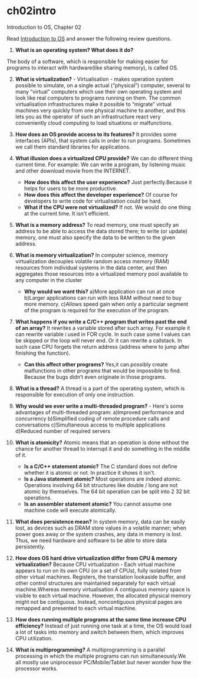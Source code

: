 ﻿# ch02intro
Introduction to OS, Chapter 02

Read [Introduction to OS](http://pages.cs.wisc.edu/~remzi/OSTEP/intro.pdf) and answer the following review questions.

1. **What is an operating system? What does it do?** 

The body of a software, which is responsible for making easier for programs to interact with hardware(like sharing memory), is called OS.

2. **What is virtualization?** - Virtualisation -  makes operation system possible
to simulate, on a single actual (“physical”) computer, several to many “virtual”
computers which use their own operating system and look like real computers to
programs running on them. The common virtualisation infrastructures make it possible to
“migrate” virtual machines very quickly from one physical machine to another,
and this lets you as the operator of such an infrastructure react very conveniently
cloud computing to load situations or malfunctions.

3. **How does an OS provide access to its features?** It provides some interfaces (APIs), that system calls in order to run programs. Sometimes we call them standard libraries for applications.
4. **What illusion does a virtualized CPU provide?** We can do different thing current time. For example:
	We can write a program, by listening music and other download movie from the INTERNET.  
    - **How does this affect the user experience?** Just perfectly.Because it helps for users to be more productive.
    - **How does this affect the developer experience?** Of course for developers to write code for virtualisation could be hard. 
    - **What if the CPU were not virtualized?** If not. We would do one thing at the current time. It isn't efficient. 
5. **What is a memory address?** To read memory, one must specify an address to be able to access
the data stored there; to write (or update) memory, one must also specify
the data to be written to the given address.
6. **What is memory virtualization?** In computer science, memory virtualization decouples 
		volatile random access memory (RAM) resources from individual 
		systems in the data center, and then aggregates those resources into a virtualized memory pool 
		available to any computer in the cluster
    - **Why would we want this?** 
		a)More application can run at once
		b)Larger applications can run with less RAM without need to buy more memory.
		c)Allows speed gain when only a particular segment of the program is required for the execution of the program.
8. **What happens if you write a C/C++ program that writes past the end of an array?**  It rewrites a variable stored after such array. For example it can 
		rewrite variable i used in FOR cycle. In such case some I values can be skipped or the loop will never end.
		Or it can rewrite a callstack. In such case CPU forgets the return address 
		(address where to jump after finishing the function).
     
	 - **Can this affect other programs?** Yes,it can.possibly create malfunctions in other
		programs that would be impossible to find. Because the bugs didn’t even originate in those programs.

9. **What is a thread?** A thread is a part of the operating system, which is responsible for execution of only one instruction.
10. **Why would we ever write a multi-threaded program?** - Here's some advantages of multi-threaded program:
		a)Improved performance and concurrency
		b)Simplified coding of remote procedure calls and conversations
		c)Simultaneous access to multiple applications
		d)Reduced number of required servers
11. **What is atomicity?** Atomic means that an operation is done without the chance for another thread to interrupt it and do something in the middle of it.
    - **Is a C/C++ statement atomic?** The C standard does not define whether it is atomic or not. In practice it shows it isn't.
    - **Is a Java statement atomic?** Most operations are indeed atomic. Operations involving 64 bit structures like double / long are not atomic by themselves. The 64 bit operation can be split into 2 32 bit operations. 
    - **Is an assembler statement atomic?** You cannot assume one machine code will execute atomically.  

13. **What does persistence mean?** In system memory, data can be easily lost, as devices such as DRAM store values in a volatile manner; when power goes away or the system crashes, any data in memory is lost. Thus, we need hardware and software to be able to store data persistently.
14. **How does OS hard drive virtualization differ from CPU & memory virtualization?** Because CPU virtualization - Each virtual machine appears to run on its own CPU (or a set of CPUs), fully isolated from other virtual machines. Registers, the translation 
	lookaside buffer, and other control structures are maintained separately for each virtual machine.Whereas memory virtualisation A contiguous memory space is visible to each virtual machine. However, the allocated physical memory might not be contiguous. 
	Instead, noncontiguous physical pages are remapped and presented to each virtual machine. 
15. **How does running multiple programs at the same time increase CPU efficiency?** Instead of just running one task at a time, the OS would load a lot of tasks into memory and switch between them, which improves CPU utilization. 
16. **What is multiprogramming?** A multiprogramming is a parallel processing in which 
	the multiple programs can run simultaneously.We all mostly use uniprocessor PC/Mobile/Tablet but never 
	wonder how the processor works.
